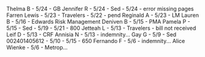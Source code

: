 Thelma B - 5/24 - GB
Jennifer R - 5/24 - Sed - 5/24 - error missing pages
Farren Lewis - 5/23 - Travelers - 5/22 - pend
Reginald A - 5/23 - LM
Lauren B - 5/16 - Edwards Risk Management
Deniven B - 5/15 - PMA
Pamela P - 5/15 - Sed - 5/19 - 5/21 - 800
Jetteah L - 5/13 - Travelers - bill not received
Leif D - 5/13 - CRF
Annisia N - 5/13 - indemnity...
Gay G - 5/9 - Sed 002401405612 - 5/10 - 5/15 - 650
Fernando F - 5/6 - indemnity...
Alice Wienke - 5/6 - Metrop...
